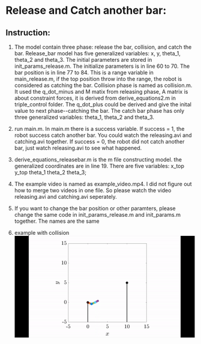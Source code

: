 # Release and Catch another bar:
## Instruction:
1. The model contain three phase: release the bar, collision, and catch the bar. Release_bar model has five generalized variables: x, y, theta_1, theta_2 and theta_3. The initial parameters are stored in init_params_release.m. The initialize parameters is in line 60 to 70. The bar position is in line 77 to 84. This is a range variable in main_release.m, if the top position throw into the range, the robot is considered as catching the bar. Collision phase is named as collision.m. It used the q_dot_minus and M matix from releasing phase, A matrix is about constraint forces, it is derived from derive_equations2.m in triple_control folder. The q_dot_plus could be derived and give the inital value to next phase--catching the bar. The catch bar phase has only three generalized variables: theta_1, theta_2 and theta_3. 

2. run main.m. In main.m there is a success variable. If success = 1, the robot success catch another bar. You could watch the releasing.avi and catching.avi together. If success = 0, the robot did not catch another bar, just watch releasing.avi to see what happened.

 
3. derive_equations_releasebar.m is the m file constructing model. the generalized coordinates are in line 19. There are five variables: x_top y_top theta_1 theta_2 theta_3;

4. The example video is named as example_video.mp4. I did not figure out how to merge two videos in one file. So please watch the video releasing.avi and catching.avi seperately.

5. If you want to change the bar position or other paramters, please change the same code in init_params_release.m and init_params.m together. The names are the same

6. example with collision
![](collision.gif)

